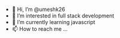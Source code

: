 - 👋 Hi, I’m @umeshk26
- 👀 I’m interested in full stack development
- 🌱 I’m currently learning javascript
- 📫 How to reach me ...

<!---
umeshk26/umeshk26 is a ✨ special ✨ repository because its `README.md` (this file) appears on your GitHub profile.
You can click the Preview link to take a look at your changes.
--->
